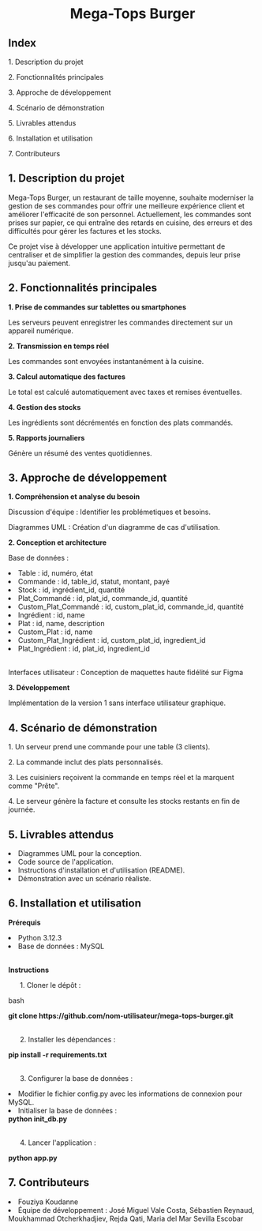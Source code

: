 <h1 align="center"><strong>Mega-Tops Burger</strong></h1>
<h2>Index</h2>
<p>1. Description du projet</p>
<p>2. Fonctionnalités principales</p>
<p>3. Approche de développement</p>
<p>4. Scénario de démonstration</p>
<p>5. Livrables attendus</p>
<p>6. Installation et utilisation</p>
<p>7. Contributeurs</p>

<h2>1. Description du projet</h2>
<p>Mega-Tops Burger, un restaurant de taille moyenne, souhaite moderniser la gestion de ses commandes pour offrir une meilleure expérience client et améliorer l'efficacité de son personnel. Actuellement, les commandes sont prises sur papier, ce qui entraîne des retards en cuisine, des erreurs et des difficultés pour gérer les factures et les stocks.</p>
<p>Ce projet vise à développer une application intuitive permettant de centraliser et de simplifier la gestion des commandes, depuis leur prise jusqu'au paiement.</p>

<h2>2. Fonctionnalités principales</h2>
<p><strong>1. Prise de commandes sur tablettes ou smartphones</strong></p>
<p>Les serveurs peuvent enregistrer les commandes directement sur un appareil numérique.</p>
<p><strong>2. Transmission en temps réel</strong></p>
<p>Les commandes sont envoyées instantanément à la cuisine.</p>
<p><strong>3. Calcul automatique des factures</strong></p>
<p>Le total est calculé automatiquement avec taxes et remises éventuelles.</p>
<p><strong>4. Gestion des stocks</strong></p>
<p>Les ingrédients sont décrémentés en fonction des plats commandés.</p>
<p><strong>5. Rapports journaliers</strong></p>
<p>Génère un résumé des ventes quotidiennes.</p>

<h2>3. Approche de développement</h2>
<p><strong>1. Compréhension et analyse du besoin</strong></p>
<p>Discussion d'équipe : Identifier les problémetiques et besoins.</p>
<p>Diagrammes UML : Création d'un diagramme de cas d'utilisation.</p>
<p><strong>2. Conception et architecture</strong></p>
  <p>Base de données : </p>
    <li>Table : id, numéro, état</li>
    <li>Commande : id, table_id, statut, montant, payé</li>
    <li>Stock : id, ingrédient_id, quantité</li>
    <li>Plat_Commandé : id, plat_id, commande_id, quantité</li>
    <li>Custom_Plat_Commandé : id, custom_plat_id, commande_id, quantité</li>
    <li>Ingrédient : id, name</li>
    <li>Plat : id, name, description</li>
    <li>Custom_Plat : id, name</li>
    <li>Custom_Plat_Ingrédient : id, custom_plat_id, ingredient_id</li>
    <li>Plat_Ingrédient : id, plat_id, ingredient_id</li>
<br>
<p>Interfaces utilisateur : Conception de maquettes haute fidélité sur Figma</p>

<p><strong>3. Développement</strong></p>
<p>Implémentation de la version 1 sans interface utilisateur graphique.</p>

<h2>4. Scénario de démonstration</h2>
<p>1. Un serveur prend une commande pour une table (3 clients).</p>
<p>2. La commande inclut des plats personnalisés.</p>
<p>3. Les cuisiniers reçoivent la commande en temps réel et la marquent comme "Prête".</p>
<p>4. Le serveur génère la facture et consulte les stocks restants en fin de journée.</p>

<h2>5. Livrables attendus</h2>
  <li>Diagrammes UML pour la conception.</li>
  <li>Code source de l'application.</li>
  <li>Instructions d'installation et d'utilisation (README).</li>
  <li> Démonstration avec un scénario réaliste.</li>

<h2>6. Installation et utilisation</h2>
<p><strong>Prérequis</strong></p>
  <li>Python 3.12.3</li>
  <li>Base de données : MySQL</li>
<br>

<p><strong>Instructions</strong></p>

  <ul>1. Cloner le dépôt :</ul>
  <p>bash</p>
  <strong>git clone https://github.com/nom-utilisateur/mega-tops-burger.git</strong>
<br>
<br>
  <ul>2. Installer les dépendances :</ul>
  <strong>pip install -r requirements.txt  </strong>
<br>  
<br>
  <ul>3. Configurer la base de données : </ul>
    <li>Modifier le fichier config.py avec les informations de connexion pour MySQL.</li>
    <li>Initialiser la base de données : </li>
    <strong>python init_db.py </strong> 
<br>
<br>
  <ul>4. Lancer l'application :</ul>
  <strong>python app.py </strong> 
  

<h2>7. Contributeurs</h2>
<li>Fouziya Koudanne</li>
<li>Équipe de développement : José Miguel  Vale Costa, Sébastien Reynaud, Moukhammad Otcherkhadjiev, Rejda Qati, Maria del Mar Sevilla Escobar</li>
  
